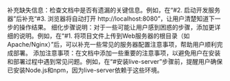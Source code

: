 补充缺失信息：检查文档中是否有遗漏的关键信息。例如，在“#2. 启动开发服务器”后补充“#3. 浏览器将自动打开 http://localhost:8080”，让用户清楚知道下一步的操作结果。
细化步骤说明：对于一些可能让用户感到困惑的步骤，添加更详细的说明。例如，在“#1. 将项目文件上传到Web服务器的根目录（如Apache/Nginx）”后，可以补充一些常见的服务器配置注意事项，帮助用户顺利完成部署。
添加注意事项：在文档中添加一些重要的注意事项，以避免用户在安装和部署过程中遇到常见问题。例如，在“#安装live-server”步骤前，提醒用户确保已安装Node.js和npm，因为live-server依赖于这些环境。
